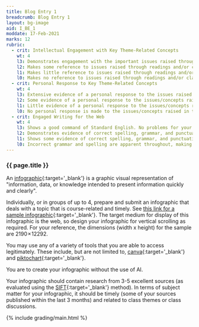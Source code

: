 ```yaml
---
title: Blog Entry 1
breadcrumb: Blog Entry 1
layout: bg-image
aid: I_BE_1
moddate: 17-Feb-2021
marks: 12
rubric:
  - crit: Intellectual Engagement with Key Theme-Related Concepts
    wt: 4
    l3: Demonstrates engagement with the important issues raised through readings and/or class activities
    l2: Makes some reference to issues raised through readings and/or class activities
    l1: Makes little reference to issues raised through readings and/or class activities
    l0: Makes no reference to issues raised through readings and/or class activities
  - crit: Personal Response to Key Theme-Related Concepts
    wt: 4
    l3: Extensive evidence of a personal response to the issues raised in the readings/activities, and demonstrates your growth
    l2: Some evidence of a personal response to the issues/concepts raised in the readings/activities
    l1: Little evidence of a personal response to the issues/concepts raised in the readings/activities
    l0: No personal response is made to the issues/concepts raised in the readings/activities
  - crit: Engaged Writing for the Web
    wt: 4
    l3: Shows a good command of Standard English. No problems for your audience. Blog entry includes several links and uses recommended style
    l2: Demonstrates evidence of correct spelling, grammar, and punctuation. Audience will have little trouble reading your blog. More than 1 link is included and recommended style is mostly used
    l1: Shows some evidence of correct spelling, grammar, and punctuation. Audience will have some trouble reading your blog. Recommended style used occasionally (and only 1 link is included)
    l0: Incorrect grammar and spelling are apparent throughout, making it difficult for others to follow. No links are included and recommended style not followed
---
```

### {{ page.title }}

An [infographic](https://en.wikipedia.org/wiki/Infographic){:target='_blank'} is a graphic visual representation of "information, data, or knowledge intended to present information quickly and clearly".

Individually, or in groups of up to 4, prepare and submit an infographic that deals with a topic that is course-related and timely. See [this link for a sample infographic](https://www.humanetech.com/infographic-dark-side-social-media){:target='_blank'}. The target medium for display of this infographic is the web, so design your infographic for vertical scrolling as required. For your reference, the dimensions (width x height) for the sample are 2190 × 12292.

You may use any of a variety of tools that you are able to access legitimately. These include, but are not limited to, [canva](https://www.canva.com/infographics/){:target='_blank'} and [piktochart](https://piktochart.com/){:target='_blank'}.

You are to create your infographic without the use of AI.

Your infographic should contain research from 3-5 excellent sources (as evaluated using the [SIFT](https://hapgood.us/2019/06/19/sift-the-four-moves/){:target='_blank'} method).
In terms of subject matter for your infographic, it should be timely (some of your sources published within the last 3 months) and related to class themes or class discussions.



{% include grading/main.html %}
